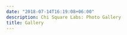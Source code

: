 ```yaml
---
date: "2018-07-14T16:19:08+06:00"
description: Chi Square Labs: Photo Gallery
title: Gallery
---
```


